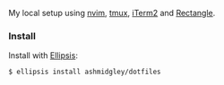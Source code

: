 My local setup using [nvim](https://neovim.io), [tmux](https://github.com/tmux/tmux/wiki), [iTerm2](https://iterm2.com) and [Rectangle](https://github.com/rxhanson/Rectangle).

### Install

Install with [Ellipsis](https://github.com/ellipsis/ellipsis):

```
$ ellipsis install ashmidgley/dotfiles
```

